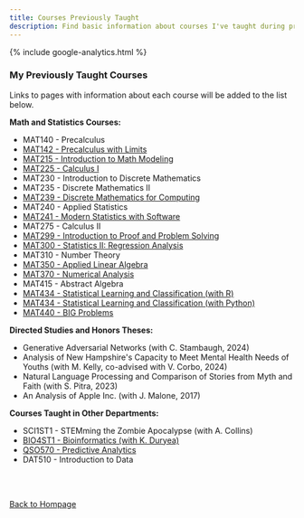 ```yaml
---
title: Courses Previously Taught
description: Find basic information about courses I've taught during previous semesters, including course syllabi and notes.
---
```


{% include google-analytics.html %}

### My Previously Taught Courses

Links to pages with information about each course will be added to the list below.  

**Math and Statistics Courses:**
+ MAT140 - Precalculus
+ [MAT142 - Precalculus with Limits](Precalculus.md)
+ [MAT215 - Introduction to Math Modeling](IntroModeling.md)
+ [MAT225 - Calculus I](CalculusI.md)
+ MAT230 - Introduction to Discrete Mathematics
+ MAT235 - Discrete Mathematics II
+ [MAT239 - Discrete Mathematics for Computing](DiscreteForComputing.md)
+ MAT240 - Applied Statistics
+ [MAT241 - Modern Statistics with Software](StatsWithR.md)
+ MAT275 - Calculus II
+ [MAT299 - Introduction to Proof and Problem Solving](ProofsCourse.md)
+ [MAT300 - Statistics II: Regression Analysis](RegressionCourse.md)
+ MAT310 - Number Theory
+ [MAT350 - Applied Linear Algebra](LinearAlgebra.md)
+ [MAT370 - Numerical Analysis](NumericalAnalysis.md)
+ MAT415 - Abstract Algebra
+ [MAT434 - Statistical Learning and Classification (with R)](ClassificationCourse.md)
+ [MAT434 - Statistical Learning and Classification (with Python)](ClassificationCourse_Python.md)
+ [MAT440 - BIG Problems](BIGproblems.md)

**Directed Studies and Honors Theses:**
+ Generative Adversarial Networks (with C. Stambaugh, 2024)
+ Analysis of New Hampshire's Capacity to Meet Mental Health Needs of Youths (with M. Kelly, co-advised with V. Corbo, 2024)
+ Natural Language Processing and Comparison of Stories from Myth and Faith (with S. Pitra, 2023)
+ An Analysis of Apple Inc. (with J. Malone, 2017)

**Courses Taught in Other Departments:**
+ SCI1ST1 - STEMming the Zombie Apocalypse (with A. Collins)
+ [BIO4ST1 - Bioinformatics (with K. Duryea)](BioStatAndInformatics.md)
+ [QSO570 - Predictive Analytics](PredictiveAnalytics.md)
+ DAT510 - Introduction to Data

<br/><br/>

[Back to Hompage](https://agmath.github.io/)

